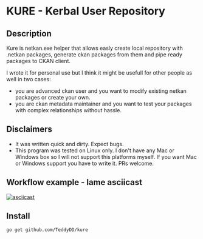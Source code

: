 # **KURE** - Kerbal User Repository

## Description

Kure is netkan.exe helper that allows easly create local repository with .netkan packages,
generate ckan packages from them and pipe ready packages to CKAN client.

I wrote it for personal use but I think it might be usefull for other people as well in two
cases:

- you are advanced ckan user and you want to modify existing netkan packages or create your own.
- you are ckan metadata maintainer and you want to test your packages with complex relationships without hassle.

## Disclaimers

- It was written quick and dirty. Expect bugs.
- This program was tested on Linux only. I don't have any Mac or Windows box so I will not support this platforms myself.
If you want Mac or Windows support you have to write it. PRs welcome.

## Workflow example - lame asciicast

[![asciicast](https://asciinema.org/a/5eak9x445d0yfosmn1t8ixl2t.png)](https://asciinema.org/a/5eak9x445d0yfosmn1t8ixl2t)


## Install

`go get github.com/TeddyDD/kure`

